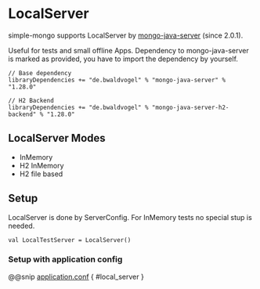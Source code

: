 # LocalServer

simple-mongo supports LocalServer by [mongo-java-server](https://github.com/bwaldvogel/mongo-java-server) (since 2.0.1).

Useful for tests and small offline Apps. Dependency to mongo-java-server is marked as provided, you have to import the dependency by yourself.

```
// Base dependency
libraryDependencies += "de.bwaldvogel" % "mongo-java-server" % "1.28.0"

// H2 Backend
libraryDependencies += "de.bwaldvogel" % "mongo-java-server-h2-backend" % "1.28.0"
```

## LocalServer Modes

* InMemory
* H2 InMemory
* H2 file based

## Setup

LocalServer is done by ServerConfig. For InMemory tests no special stup is needed.

```
val LocalTestServer = LocalServer()
```

### Setup with application config

@@snip [application.conf](../../../../src/test/resources/application.conf) { #local_server }





